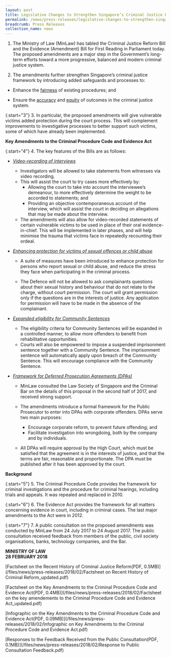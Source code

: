 ```yaml
---
layout: post
title: Legislative Changes to Strengthen Singapore’s Criminal Justice Framework
permalink: /news/press-releases/legislative-changes-to-strengthen-singapores-criminal-justice-fr
breadcrumb: Press Releases
collection_name: news
---
```


1. The Ministry of Law (MinLaw) has tabled the Criminal Justice Reform Bill and the Evidence (Amendment) Bill for First Reading in Parliament today. The proposed amendments are a major step in the Government’s long-term efforts toward a more progressive, balanced and modern criminal justice system.

2. The amendments further strengthen Singapore’s criminal justice framework by introducing added safeguards and processes to:

* Enhance the <u>fairness</u> of existing procedures; and

* Ensure the <u>accuracy</u> and <u>equity</u> of outcomes in the criminal justice system.

{:start="3"}
3. In particular, the proposed amendments will give vulnerable victims added protection during the court process. This will complement improvements to investigative processes to better support such victims, some of which have already been implemented.

**Key Amendments to the Criminal Procedure Code and Evidence Act**

{:start="4"}
4. The key features of the Bills are as follows:
  * <i><u>Video-recording of interviews</u></i>
    * Investigators will be allowed to take statements from witnesses via video recording.
    * This will assist the court to try cases more effectively by:
      * Allowing the court to take into account the interviewee’s demeanour, to more effectively determine the weight to be accorded to statements; and
      * Providing an objective contemporaneous account of the interview, which will assist the court in deciding on allegations that may be made about the interview.
    * The amendments will also allow for video-recorded statements of certain vulnerable victims to be used in place of their oral evidence-in-chief. This will be implemented in later phases, and will help minimise the trauma that victims face in repeatedly recounting their ordeal.
    
 * *<u>Enhancing protection for victims of sexual offences or child abuse</u>*

   * A suite of measures have been introduced to enhance protection for persons who report sexual or child abuse, and reduce the stress they face when participating in the criminal process.
    
   * The Defence will not be allowed to ask complainants questions about their sexual history and behaviour that do not relate to the charge, without court permission. The court will grant permission only if the questions are in the interests of justice. Any application for permission will have to be made in the absence of the complainant.
    
 * *<u>Expanded eligibility for Community Sentences</u>* 

   * The eligibility criteria for Community Sentences will be expanded in a controlled manner, to allow more offenders to benefit from rehabilitative opportunities.
   * Courts will also be empowered to impose a suspended imprisonment sentence together with a Community Sentence. The imprisonment sentence will automatically apply upon breach of the Community Sentence. This will encourage compliance with the Community Sentence.
    
 * *<u>Framework for Deferred Prosecution Agreements (DPAs)</u>*

   * MinLaw consulted the Law Society of Singapore and the Criminal Bar on the details of this proposal in the second half of 2017, and received strong support.
    
   * The amendments introduce a formal framework for the Public Prosecutor to enter into DPAs with corporate offenders. DPAs serve two main purposes:
    
       * Encourage corporate reform, to prevent future offending; and 
       * Facilitate investigation into wrongdoing, both by the company and by individuals.
        
   * All DPAs will require approval by the High Court, which must be satisfied that the agreement is in the interests of justice, and that the terms are fair, reasonable and proportionate. The DPA must be published after it has been approved by the court.
    
    
**Background**

{:start="5"}
5. The Criminal Procedure Code provides the framework for criminal investigations and the procedure for criminal hearings, including trials and appeals. It was repealed and replaced in 2010.

{:start="6"}
6. The Evidence Act provides the framework for all matters concerning evidence in court, including in criminal cases. The last major amendments to the Act were in 2012.

{:start="7"}
7. A public consultation on the proposed amendments was conducted by MinLaw from 24 July 2017 to 24 August 2017. The public consultation received feedback from members of the public, civil society organisations, banks, technology companies, and the Bar.

**MINISTRY OF LAW**  
**28 FEBRUARY 2018**

[Factsheet on the Recent History of Criminal Justice Reform(PDF, 0.5MB)](/files/news/press-releases/2018/02/Factsheet on Recent History of Criminal Reform_updated.pdf)

[Factsheet on the Key Amendments to the Criminal Procedure Code and Evidence Act(PDF, 0.4MB)](/files/news/press-releases/2018/02/Factsheet on the key amendements to the Criminal Procedure Code and Evidence Act_updated.pdf)

[Infographic on the Key Amendments to the Criminal Procedure Code and Evidence Act(PDF, 0.09MB)](/files/news/press-releases/2018/02/Infographic on Key Amendments to the Criminal Procedure Code and Evidence Act.pdf)

[Responses to the Feedback Received from the Public Consultation(PDF, 0.1MB)](/files/news/press-releases/2018/02/Response to Public Consultation Feedback.pdf)



